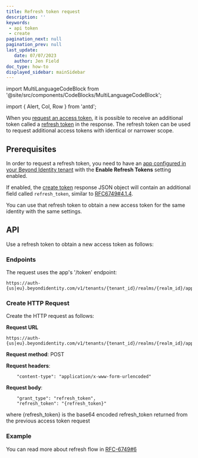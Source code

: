 ```yaml
---
title: Refresh token request
description: ''
keywords: 
 - api token
 - create
pagination_next: null
pagination_prev: null
last_update: 
   date: 07/07/2023
   author: Jen Field
doc_type: how-to
displayed_sidebar: mainSidebar
---
```


import MultiLanguageCodeBlock from '@site/src/components/CodeBlocks/MultiLanguageCodeBlock';

import { Alert, Col, Row } from 'antd';

When you [request an access token](./create-api-token#api), it is possible to receive an additional token called a [refresh token](https://datatracker.ietf.org/doc/html/rfc6749#section-1.5) in the response.  The refresh token can be used to request additional access tokens with identical or narrower scope.  

## Prerequisites
In order to request a refresh token, you need to have an [app configured in your Beyond Identity tenant](../how-to/add-an-application.mdx) with the **Enable Refresh Tokens** setting enabled.  

If enabled, the [create token](create-api-token#api) response JSON object will contain an additional field called `refresh_token`, similar to [RFC6749#4.1.4](https://datatracker.ietf.org/doc/html/rfc6749#section-4.1.4).  

You can use that refresh token to obtain a new access token for the same identity with the same settings.

## API
Use a refresh token to obtain a new access token as follows:  

### Endpoints
The request uses the app's '/token' endpoint:  
```  
https://auth-{us|eu}.beyondidentity.com/v1/tenants/{tenant_id}/realms/{realm_id}/applications/{application_id}/token  
```  

### Create HTTP Request
Create the HTTP request as follows:  

**Request URL**
```  
https://auth-{us|eu}.beyondidentity.com/v1/tenants/{tenant_id}/realms/{realm_id}/applications/{application_id}/token  
```  

**Request method**: POST  

**Request headers**:
```  
    "content-type": "application/x-www-form-urlencoded"
```  

**Request body**:  
```  
    "grant_type": "refresh_token",
    "refresh_token": "{refresh_token}"
```  
where {refresh_token} is the base64 encoded refresh_token returned from the previous access token request  

### Example

<MultiLanguageCodeBlock
curl='curl "https://auth-$(REGION).beyondidentity.com/v1/tenants/$(TENANT_ID)/realms/$(REALM_ID)/applications/$(APPLICATION_ID)/token" \
-X POST \
-H "Content-Type: application/x-www-form-urlencoded" \
-d "grant_type=refresh_token&refresh_token=$(REFRESH_TOKEN)"'
title="/token"
/>

You can read more about refresh flow in [RFC-6749#6](https://datatracker.ietf.org/doc/html/rfc6749#section-6)